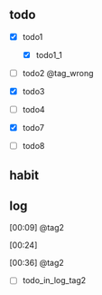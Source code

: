 ## todo

- [x] todo1
  - [x] todo1_1
- [ ] todo2
@tag_wrong
- [x] todo3
- [ ] todo4

- [x] todo7
- [ ] todo8

## habit

## log

[00:09] @tag2

[00:24]

[00:36] @tag2

- [ ] todo_in_log_tag2
